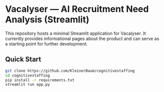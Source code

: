 # Vacalyser — AI Recruitment Need Analysis (Streamlit)

This repository hosts a minimal Streamlit application for Vacalyser. It currently provides informational pages about the product and can serve as a starting point for further development.

## Quick Start

```bash
git clone https://github.com/KleinerBaum/cognitivestaffing
cd cognitivestaffing
pip install -r requirements.txt
streamlit run app.py
```
